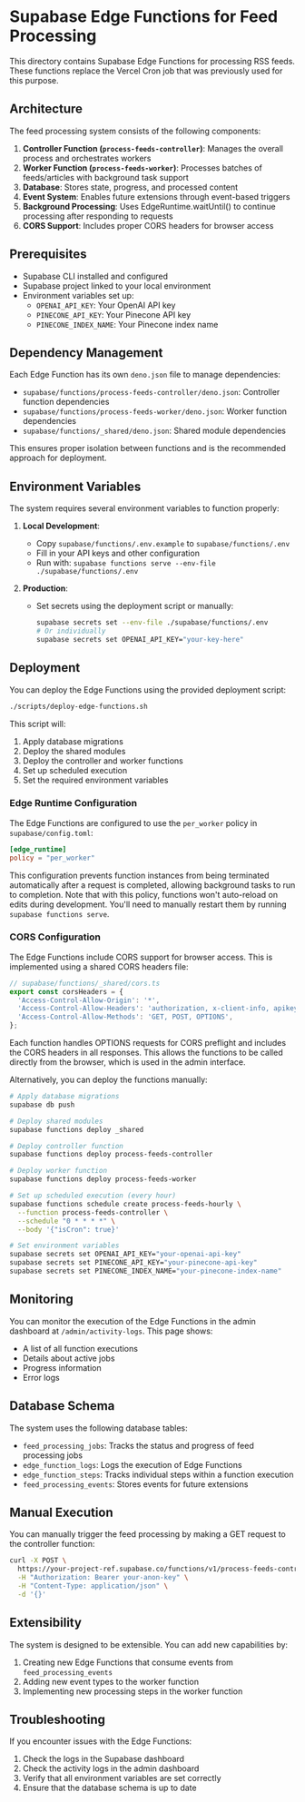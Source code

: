 # Supabase Edge Functions for Feed Processing

This directory contains Supabase Edge Functions for processing RSS feeds. These functions replace the Vercel Cron job that was previously used for this purpose.

## Architecture

The feed processing system consists of the following components:

1. **Controller Function (`process-feeds-controller`)**: Manages the overall process and orchestrates workers
2. **Worker Function (`process-feeds-worker`)**: Processes batches of feeds/articles with background task support
3. **Database**: Stores state, progress, and processed content
4. **Event System**: Enables future extensions through event-based triggers
5. **Background Processing**: Uses EdgeRuntime.waitUntil() to continue processing after responding to requests
6. **CORS Support**: Includes proper CORS headers for browser access

## Prerequisites

- Supabase CLI installed and configured
- Supabase project linked to your local environment
- Environment variables set up:
  - `OPENAI_API_KEY`: Your OpenAI API key
  - `PINECONE_API_KEY`: Your Pinecone API key
  - `PINECONE_INDEX_NAME`: Your Pinecone index name

## Dependency Management

Each Edge Function has its own `deno.json` file to manage dependencies:

- `supabase/functions/process-feeds-controller/deno.json`: Controller function dependencies
- `supabase/functions/process-feeds-worker/deno.json`: Worker function dependencies
- `supabase/functions/_shared/deno.json`: Shared module dependencies

This ensures proper isolation between functions and is the recommended approach for deployment.

## Environment Variables

The system requires several environment variables to function properly:

1. **Local Development**:
   - Copy `supabase/functions/.env.example` to `supabase/functions/.env`
   - Fill in your API keys and other configuration
   - Run with: `supabase functions serve --env-file ./supabase/functions/.env`

2. **Production**:
   - Set secrets using the deployment script or manually:
     ```bash
     supabase secrets set --env-file ./supabase/functions/.env
     # Or individually
     supabase secrets set OPENAI_API_KEY="your-key-here"
     ```

## Deployment

You can deploy the Edge Functions using the provided deployment script:

```bash
./scripts/deploy-edge-functions.sh
```

This script will:
1. Apply database migrations
2. Deploy the shared modules
3. Deploy the controller and worker functions
4. Set up scheduled execution
5. Set the required environment variables

### Edge Runtime Configuration

The Edge Functions are configured to use the `per_worker` policy in `supabase/config.toml`:

```toml
[edge_runtime]
policy = "per_worker"
```

This configuration prevents function instances from being terminated automatically after a request is completed, allowing background tasks to run to completion. Note that with this policy, functions won't auto-reload on edits during development. You'll need to manually restart them by running `supabase functions serve`.

### CORS Configuration

The Edge Functions include CORS support for browser access. This is implemented using a shared CORS headers file:

```typescript
// supabase/functions/_shared/cors.ts
export const corsHeaders = {
  'Access-Control-Allow-Origin': '*',
  'Access-Control-Allow-Headers': 'authorization, x-client-info, apikey, content-type',
  'Access-Control-Allow-Methods': 'GET, POST, OPTIONS',
};
```

Each function handles OPTIONS requests for CORS preflight and includes the CORS headers in all responses. This allows the functions to be called directly from the browser, which is used in the admin interface.

Alternatively, you can deploy the functions manually:

```bash
# Apply database migrations
supabase db push

# Deploy shared modules
supabase functions deploy _shared

# Deploy controller function
supabase functions deploy process-feeds-controller

# Deploy worker function
supabase functions deploy process-feeds-worker

# Set up scheduled execution (every hour)
supabase functions schedule create process-feeds-hourly \
  --function process-feeds-controller \
  --schedule "0 * * * *" \
  --body '{"isCron": true}'

# Set environment variables
supabase secrets set OPENAI_API_KEY="your-openai-api-key"
supabase secrets set PINECONE_API_KEY="your-pinecone-api-key"
supabase secrets set PINECONE_INDEX_NAME="your-pinecone-index-name"
```

## Monitoring

You can monitor the execution of the Edge Functions in the admin dashboard at `/admin/activity-logs`. This page shows:

- A list of all function executions
- Details about active jobs
- Progress information
- Error logs

## Database Schema

The system uses the following database tables:

- `feed_processing_jobs`: Tracks the status and progress of feed processing jobs
- `edge_function_logs`: Logs the execution of Edge Functions
- `edge_function_steps`: Tracks individual steps within a function execution
- `feed_processing_events`: Stores events for future extensions

## Manual Execution

You can manually trigger the feed processing by making a GET request to the controller function:

```bash
curl -X POST \
  https://your-project-ref.supabase.co/functions/v1/process-feeds-controller \
  -H "Authorization: Bearer your-anon-key" \
  -H "Content-Type: application/json" \
  -d '{}'
```

## Extensibility

The system is designed to be extensible. You can add new capabilities by:

1. Creating new Edge Functions that consume events from `feed_processing_events`
2. Adding new event types to the worker function
3. Implementing new processing steps in the worker function

## Troubleshooting

If you encounter issues with the Edge Functions:

1. Check the logs in the Supabase dashboard
2. Check the activity logs in the admin dashboard
3. Verify that all environment variables are set correctly
4. Ensure that the database schema is up to date
